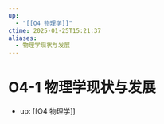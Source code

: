 ```yaml
---
up:
  - "[[O4 物理学]]"
ctime: 2025-01-25T15:21:37
aliases:
  - 物理学现状与发展
---
```


# O4-1 物理学现状与发展

- up: [[O4 物理学]]
